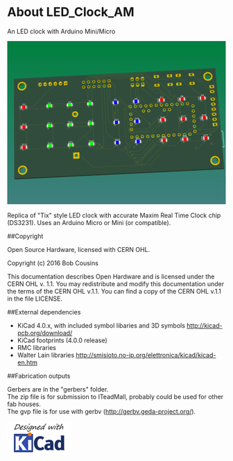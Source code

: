 # About LED_Clock_AM
An LED clock with Arduino Mini/Micro

![LED_Clock_AM](https://github.com/bobc/LED_Clock_AM/blob/master/doc/led_clock_back.png "LED_Clock_AM")

Replica of "Tix" style LED clock with accurate Maxim Real Time Clock chip (DS3231). Uses an Arduino Micro or Mini (or compatible).

##Copyright

Open Source Hardware, licensed with CERN OHL.

Copyright (c) 2016 Bob Cousins  

This documentation describes Open Hardware and is licensed under the
CERN OHL v. 1.1.  You may redistribute and modify this documentation
under the terms of the CERN OHL v.1.1.  You can find a copy of the
CERN OHL v.1.1 in the file LICENSE.

##External dependencies

- KiCad 4.0.x, with included symbol libaries and 3D symbols http://kicad-pcb.org/download/
- KiCad footprints (4.0.0 release)  
- RMC libraries
- Walter Lain libraries  http://smisioto.no-ip.org/elettronica/kicad/kicad-en.htm

##Fabrication outputs

Gerbers are in the "gerbers" folder.  
The zip file is for submission to ITeadMall, probably could be used for other fab houses.  
The gvp file is for use with gerbv (http://gerbv.geda-project.org/).

![KiCad](https://github.com/bobc/mchck-board/blob/master/doc/kicad_logo_designed_with_small.jpg "KiCad")
